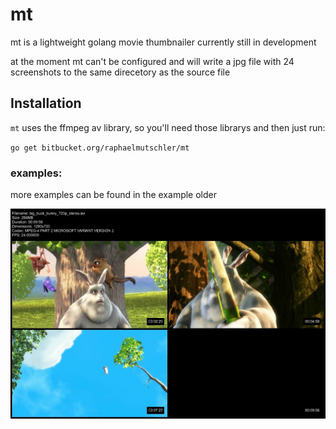 # mt

mt is a lightweight golang movie thumbnailer currently still in development

at the moment mt can't be configured and will write a jpg file with 24 screenshots to the same direcetory as the source file

## Installation

`mt` uses the ffmpeg av library, so you'll need those librarys and then just run:

`go get bitbucket.org/raphaelmutschler/mt`

### examples:

more examples can be found in the example older

![alt text](./example/mt_2x2.jpg)